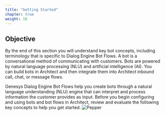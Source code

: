```yaml
---
title: "Getting Started"
chapter: true
weight: 10
---
```


## Objective
By the end of this section you will understand key bot concepts, including terminology that is specific to Dialog Engine Bot Flows. A bot is a conversational method of communicating with customers. Bots are powered by natural language processing (NLU) and artificial intelligence (AI). You can build bots in Architect and then integrate them into Architect inbound call, chat, or message flows. 

Genesys Dialog Engine Bot Flows help you create bots through a natural language understanding (NLU) engine that can interpret and process information the customer provides as input. Before you begin configuring and using bots and bot flows in Architect, review and evaluate the following key concepts to help you get started.
![Pepper](/images/pepper1.jpg)